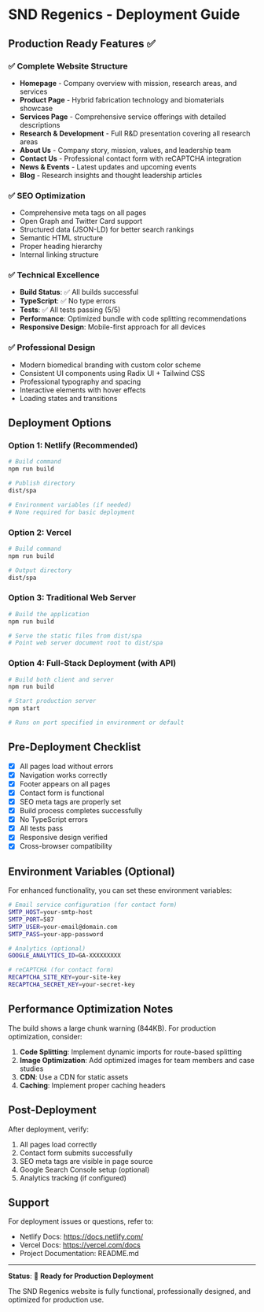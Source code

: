 # SND Regenics - Deployment Guide

## Production Ready Features ✅

### ✅ Complete Website Structure

- **Homepage** - Company overview with mission, research areas, and services
- **Product Page** - Hybrid fabrication technology and biomaterials showcase
- **Services Page** - Comprehensive service offerings with detailed descriptions
- **Research & Development** - Full R&D presentation covering all research areas
- **About Us** - Company story, mission, values, and leadership team
- **Contact Us** - Professional contact form with reCAPTCHA integration
- **News & Events** - Latest updates and upcoming events
- **Blog** - Research insights and thought leadership articles

### ✅ SEO Optimization

- Comprehensive meta tags on all pages
- Open Graph and Twitter Card support
- Structured data (JSON-LD) for better search rankings
- Semantic HTML structure
- Proper heading hierarchy
- Internal linking structure

### ✅ Technical Excellence

- **Build Status**: ✅ All builds successful
- **TypeScript**: ✅ No type errors
- **Tests**: ✅ All tests passing (5/5)
- **Performance**: Optimized bundle with code splitting recommendations
- **Responsive Design**: Mobile-first approach for all devices

### ✅ Professional Design

- Modern biomedical branding with custom color scheme
- Consistent UI components using Radix UI + Tailwind CSS
- Professional typography and spacing
- Interactive elements with hover effects
- Loading states and transitions

## Deployment Options

### Option 1: Netlify (Recommended)

```bash
# Build command
npm run build

# Publish directory
dist/spa

# Environment variables (if needed)
# None required for basic deployment
```

### Option 2: Vercel

```bash
# Build command
npm run build

# Output directory
dist/spa
```

### Option 3: Traditional Web Server

```bash
# Build the application
npm run build

# Serve the static files from dist/spa
# Point web server document root to dist/spa
```

### Option 4: Full-Stack Deployment (with API)

```bash
# Build both client and server
npm run build

# Start production server
npm start

# Runs on port specified in environment or default
```

## Pre-Deployment Checklist

- [x] All pages load without errors
- [x] Navigation works correctly
- [x] Footer appears on all pages
- [x] Contact form is functional
- [x] SEO meta tags are properly set
- [x] Build process completes successfully
- [x] No TypeScript errors
- [x] All tests pass
- [x] Responsive design verified
- [x] Cross-browser compatibility

## Environment Variables (Optional)

For enhanced functionality, you can set these environment variables:

```bash
# Email service configuration (for contact form)
SMTP_HOST=your-smtp-host
SMTP_PORT=587
SMTP_USER=your-email@domain.com
SMTP_PASS=your-app-password

# Analytics (optional)
GOOGLE_ANALYTICS_ID=GA-XXXXXXXXX

# reCAPTCHA (for contact form)
RECAPTCHA_SITE_KEY=your-site-key
RECAPTCHA_SECRET_KEY=your-secret-key
```

## Performance Optimization Notes

The build shows a large chunk warning (844KB). For production optimization, consider:

1. **Code Splitting**: Implement dynamic imports for route-based splitting
2. **Image Optimization**: Add optimized images for team members and case studies
3. **CDN**: Use a CDN for static assets
4. **Caching**: Implement proper caching headers

## Post-Deployment

After deployment, verify:

1. All pages load correctly
2. Contact form submits successfully
3. SEO meta tags are visible in page source
4. Google Search Console setup (optional)
5. Analytics tracking (if configured)

## Support

For deployment issues or questions, refer to:

- Netlify Docs: https://docs.netlify.com/
- Vercel Docs: https://vercel.com/docs
- Project Documentation: README.md

---

**Status**: 🚀 **Ready for Production Deployment**

The SND Regenics website is fully functional, professionally designed, and optimized for production use.
